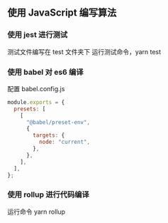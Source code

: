 ## 使用 JavaScript 编写算法

### 使用 jest 进行测试

测试文件编写在 test 文件夹下
运行测试命令，yarn test

### 使用 babel 对 es6 编译

配置 babel.config.js

```js
module.exports = {
  presets: [
    [
      "@babel/preset-env",
      {
        targets: {
          node: "current",
        },
      },
    ],
  ],
};
```

### 使用 rollup 进行代码编译

运行命令 yarn rollup
